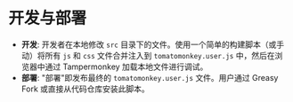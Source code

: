 # 开发与部署

  * **开发**: 开发者在本地修改 `src` 目录下的文件。使用一个简单的构建脚本（或手动）将所有 `js` 和 `css` 文件合并注入到 `tomatomonkey.user.js` 中，然后在浏览器中通过 Tampermonkey 加载本地文件进行调试。
  * **部署**: "部署"即发布最终的 `tomatomonkey.user.js` 文件。用户通过 Greasy Fork 或直接从代码仓库安装此脚本。